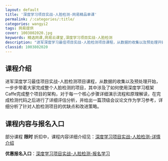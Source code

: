 ```yaml
---
layout: default
title: '深度学习项目实战-人脸检测-网易精品单课'
permalink: /:categories/:title/
categories: wangyi2
tags: 网易提供
cover: 1003802020.jpg
keywords: 精选网课,网易云课堂,深度学习项目实战-人脸检测
description: "进军深度学习最佳项目实战-人脸检测项目课程，从数据的收集以及预处理开始，一步步带着大家完成整个人脸检测的项目，其中涉及了如何使用深度学习框架Caffe完成整个项目的架构，对于每一个核心步骤详"
classid: 1003802020
---
```


## 课程介绍

进军深度学习最佳项目实战-人脸检测项目课程，从数据的收集以及预处理开始，一步步带着大家完成整个人脸检测的项目，其中涉及了如何使用深度学习框架Caffe完成整个项目的架构，对于每一个核心步骤详细演示流程和原理解读，在完成检测代码之后进行了详细评估分析，并给出一篇顶级会议论文作为学习参考，详细分析了针对人脸检测项目的优缺点和改进策略。

## 课程内容与报名入口

部分课程 **限时** 折扣中，课程内容详细介绍见：[深度学习项目实战-人脸检测-详情介绍](https://study.163.com/course/introduction/1003802020.htm?share=1&shareId=1025206652&utm_campaign=share&utm_medium=iphoneShare&utm_source=&utm_u=1025206652)

**优惠报名入口**：[深度学习项目实战-人脸检测-报名学习](https://study.163.com/course/introduction/1003802020.htm?share=1&shareId=1025206652&utm_campaign=share&utm_medium=iphoneShare&utm_source=&utm_u=1025206652)

